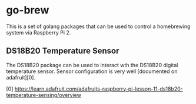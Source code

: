 # go-brew

This is a set of golang packages that can be used to control a homebrewing system via Raspberry Pi 2.

## DS18B20 Temperature Sensor

The DS18B20 package can be used to interact wth the DS18B20 digital temperature sensor.
Sensor configuration is very well [documented on adafruit][0].



[0] https://learn.adafruit.com/adafruits-raspberry-pi-lesson-11-ds18b20-temperature-sensing/overview


